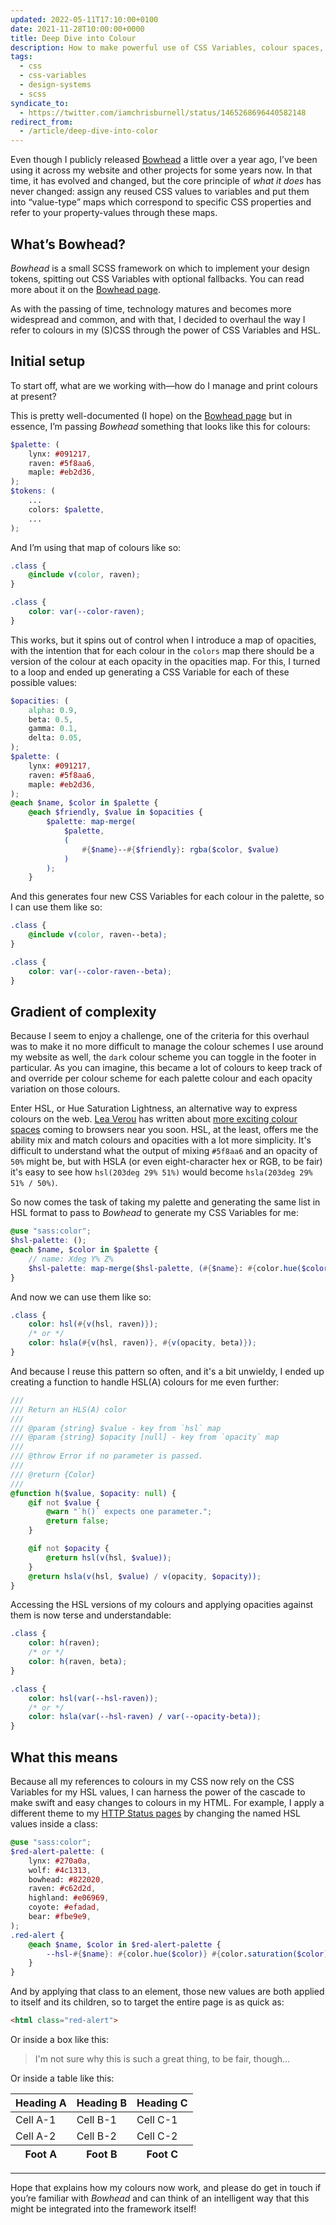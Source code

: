 ```yaml
---
updated: 2022-05-11T17:10:00+0100
date: 2021-11-28T10:00:00+0000
title: Deep Dive into Colour
description: How to make powerful use of CSS Variables, colour spaces, and the cascade using Bowhead.
tags:
  - css
  - css-variables
  - design-systems
  - scss
syndicate_to:
  - https://twitter.com/iamchrisburnell/status/1465268696440582148
redirect_from:
  - /article/deep-dive-into-color
---
```


Even though I publicly released [Bowhead](/bowhead/) a little over a year ago, I’ve been using it across my website and other projects for some years now. In that time, it has evolved and changed, but the core principle of *what it does* has never changed: assign any reused CSS values to variables and put them into <q>value-type</q> maps which correspond to specific CSS properties and refer to your property-values through these maps.

<div class=" [ box ] [ flow ] ">
	<h2>What’s Bowhead?</h2>
	<p><em>Bowhead</em> is a small SCSS framework on which to implement your design tokens, spitting out CSS Variables with optional fallbacks. You can read more about it on the <a href="/bowhead/">Bowhead page</a>.</p>
</div>

As with the passing of time, technology matures and becomes more widespread and common, and with that, I decided to overhaul the way I refer to colours in my (S)CSS through the power of CSS Variables and HSL.

## Initial setup

To start off, what are we working with—how do I manage and print colours at present?

This is pretty well-documented (I hope) on the [Bowhead page](/bowhead/) but in essence, I’m passing *Bowhead* something that looks like this for colours:

```scss
$palette: (
	lynx: #091217,
	raven: #5f8aa6,
	maple: #eb2d36,
);
$tokens: (
	...
	colors: $palette,
	...
);
```

And I’m using that map of colours like so:

```scss
.class {
	@include v(color, raven);
}
```

```css
.class {
	color: var(--color-raven);
}
```

This works, but it spins out of control when I introduce a map of opacities, with the intention that for each colour in the `colors` map there should be a version of the colour at each opacity in the opacities map. For this, I turned to a loop and ended up generating a CSS Variable for each of these possible values:

```scss
$opacities: (
	alpha: 0.9,
	beta: 0.5,
	gamma: 0.1,
	delta: 0.05,
);
$palette: (
	lynx: #091217,
	raven: #5f8aa6,
	maple: #eb2d36,
);
@each $name, $color in $palette {
	@each $friendly, $value in $opacities {
		$palette: map-merge(
			$palette,
			(
				#{$name}--#{$friendly}: rgba($color, $value)
			)
		);
	}
```

And this generates four new CSS Variables for each colour in the palette, so I can use them like so:

```scss
.class {
	@include v(color, raven--beta);
}
```

```css
.class {
	color: var(--color-raven--beta);
}
```

## Gradient of complexity

Because I seem to enjoy a challenge, one of the criteria for this overhaul was to make it no more difficult to manage the colour schemes I use around my website as well, the `dark` colour scheme you can toggle in the footer in particular. As you can imagine, this became a lot of colours to keep track of and override per colour scheme for each palette colour and each opacity variation on those colours.

Enter HSL, or Hue Saturation Lightness, an alternative way to express colours on the web. [Lea Verou](https://lea.verou.me) has written about [more exciting colour spaces](https://lea.verou.me/2020/04/lch-colors-in-css-what-why-and-how/) coming to browsers near you soon. HSL, at the least, offers me the ability mix and match colours and opacities with a lot more simplicity. It's difficult to understand what the output of mixing `#5f8aa6` and an opacity of `50%` might be, but with HSLA (or even eight-character hex or RGB, to be fair) it's easy to see how `hsl(203deg 29% 51%)` would become `hsla(203deg 29% 51% / 50%)`.

So now comes the task of taking my palette and generating the same list in HSL format to pass to *Bowhead* to generate my CSS Variables for me:

```scss
@use "sass:color";
$hsl-palette: ();
@each $name, $color in $palette {
	// name: Xdeg Y% Z%
	$hsl-palette: map-merge($hsl-palette, (#{$name}: #{color.hue($color)} #{color.saturation($color)} #{color.lightness($color)}));
}
```

And now we can use them like so:

```scss
.class {
	color: hsl(#{v(hsl, raven)});
	/* or */
	color: hsla(#{v(hsl, raven)}, #{v(opacity, beta)});
}
```

And because I reuse this pattern so often, and it's a bit unwieldy, I ended up creating a function to handle HSL(A) colours for me even further:

```scss
///
/// Return an HLS(A) color
///
/// @param {string} $value - key from `hsl` map
/// @param {string} $opacity [null] - key from `opacity` map
///
/// @throw Error if no parameter is passed.
///
/// @return {Color}
///
@function h($value, $opacity: null) {
	@if not $value {
		@warn "`h()` expects one parameter.";
		@return false;
	}

	@if not $opacity {
		@return hsl(v(hsl, $value));
	}
	@return hsla(v(hsl, $value) / v(opacity, $opacity));
}
```

Accessing the HSL versions of my colours and applying opacities against them is now terse and understandable:

```scss
.class {
	color: h(raven);
	/* or */
	color: h(raven, beta);
}
```

```css
.class {
	color: hsl(var(--hsl-raven));
	/* or */
	color: hsla(var(--hsl-raven) / var(--opacity-beta));
}
```

## What this means

Because all my references to colours in my CSS now rely on the CSS Variables for my HSL values, I can harness the power of the cascade to make swift and easy changes to colours in my HTML. For example, I apply a different theme to my [HTTP Status pages](https://chrisburnell.com/418.html) by changing the named HSL values inside a class:

```scss
@use "sass:color";
$red-alert-palette: (
	lynx: #270a0a,
	wolf: #4c1313,
	bowhead: #822020,
	raven: #c62d2d,
	highland: #e06969,
	coyote: #efadad,
	bear: #fbe9e9,
);
.red-alert {
	@each $name, $color in $red-alert-palette {
		--hsl-#{$name}: #{color.hue($color)} #{color.saturation($color)} #{color.lightness($color)};
	}
}
```

And by applying that class to an element, those new values are both applied to itself and its children, so to target the entire page is as quick as:

```html
<html class="red-alert">
```

Or inside a box like this:

<blockquote class=" [ red-alert ] ">
	<p>I'm not sure why this is such a great thing, to be fair, though…</p>
</blockquote>

Or inside a table like this:

<table class=" [ silly ] ">
	<thead>
		<tr>
			<th>Heading A</th>
			<th>Heading B</th>
			<th>Heading C</th>
		</tr>
	</thead>
	<tbody>
		<tr>
			<td>Cell A-1</td>
			<td>Cell B-1</td>
			<td>Cell C-1</td>
		</tr>
		<tr>
			<td>Cell A-2</td>
			<td>Cell B-2</td>
			<td>Cell C-2</td>
		</tr>
	</tbody>
	<tfoot>
		<tr>
			<th>Foot A</th>
			<th>Foot B</th>
			<th>Foot C</th>
		</tr>
	</tfoot>
</table>

--------

Hope that explains how my colours now work, and please do get in touch if you’re familiar with *Bowhead* and can think of an intelligent way that this might be integrated into the framework itself!
